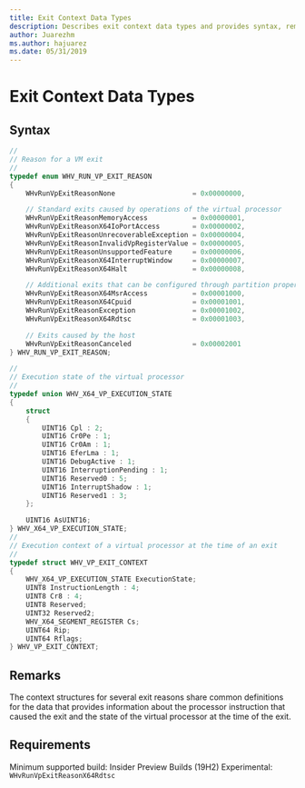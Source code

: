 ```yaml
--- 
title: Exit Context Data Types
description: Describes exit context data types and provides syntax, remarks, and requirements.
author: Juarezhm
ms.author: hajuarez
ms.date: 05/31/2019
---
```

# Exit Context Data Types


## Syntax

```C
//
// Reason for a VM exit
//
typedef enum WHV_RUN_VP_EXIT_REASON
{
    WHvRunVpExitReasonNone                   = 0x00000000,

    // Standard exits caused by operations of the virtual processor
    WHvRunVpExitReasonMemoryAccess           = 0x00000001,
    WHvRunVpExitReasonX64IoPortAccess        = 0x00000002,
    WHvRunVpExitReasonUnrecoverableException = 0x00000004,
    WHvRunVpExitReasonInvalidVpRegisterValue = 0x00000005,
    WHvRunVpExitReasonUnsupportedFeature     = 0x00000006,
    WHvRunVpExitReasonX64InterruptWindow     = 0x00000007,
    WHvRunVpExitReasonX64Halt                = 0x00000008,

    // Additional exits that can be configured through partition properties
    WHvRunVpExitReasonX64MsrAccess           = 0x00001000,
    WHvRunVpExitReasonX64Cpuid               = 0x00001001,
    WHvRunVpExitReasonException              = 0x00001002,
    WHvRunVpExitReasonX64Rdtsc               = 0x00001003,

    // Exits caused by the host
    WHvRunVpExitReasonCanceled               = 0x00002001
} WHV_RUN_VP_EXIT_REASON;

//
// Execution state of the virtual processor
//
typedef union WHV_X64_VP_EXECUTION_STATE
{
    struct
    {
        UINT16 Cpl : 2;
        UINT16 Cr0Pe : 1;
        UINT16 Cr0Am : 1;
        UINT16 EferLma : 1;
        UINT16 DebugActive : 1;
        UINT16 InterruptionPending : 1;
        UINT16 Reserved0 : 5;
        UINT16 InterruptShadow : 1;
        UINT16 Reserved1 : 3;
    };

    UINT16 AsUINT16;
} WHV_X64_VP_EXECUTION_STATE;
//
// Execution context of a virtual processor at the time of an exit
//
typedef struct WHV_VP_EXIT_CONTEXT
{
    WHV_X64_VP_EXECUTION_STATE ExecutionState;
    UINT8 InstructionLength : 4;
    UINT8 Cr8 : 4;
    UINT8 Reserved;
    UINT32 Reserved2;
    WHV_X64_SEGMENT_REGISTER Cs;
    UINT64 Rip;
    UINT64 Rflags;
} WHV_VP_EXIT_CONTEXT;
```
## Remarks

The context structures for several exit reasons share common definitions for the data that provides information about the processor instruction that caused the exit and the state of the virtual processor at the time of the exit. 

## Requirements

Minimum supported build:    Insider Preview Builds (19H2) Experimental:
`WHvRunVpExitReasonX64Rdtsc`